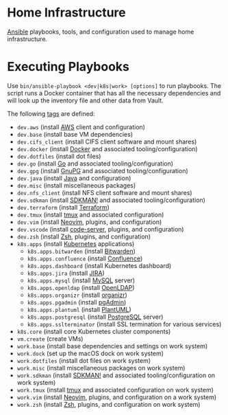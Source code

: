 # Home Infrastructure

[Ansible](https://www.ansible.com) playbooks, tools, and configuration used to manage home infrastructure.

# Executing Playbooks

Use `bin/ansible-playbook <dev|k8s|work> [options]` to run playbooks.  The script runs a Docker container that has all
the necessary dependencies and will look up the inventory file and other data from Vault.

The following [tags](https://docs.ansible.com/ansible/latest/user_guide/playbooks_tags.html) are defined:
  * `dev.aws` (install [AWS](https://aws.amazon.com/) client and configuration)
  * `dev.base` (install base VM dependencies)
  * `dev.cifs_client` (install CIFS client software and mount shares)
  * `dev.docker` (install [Docker](https://www.docker.com/) and associated tooling/configuration)
  * `dev.dotfiles` (install dot files)
  * `dev.go` (install [Go](https://golang.org/) and associated tooling/configuration)
  * `dev.gpg` (install [GnuPG](https://gnupg.org/) and associated tooling/configuration)
  * `dev.java` (install [Java](https://www.oracle.com/technetwork/java/index.html) and configuration)
  * `dev.misc` (install miscellaneous packages)
  * `dev.nfs_client` (install NFS client software and mount shares)
  * `dev.sdkman` (install [SDKMAN!](https://sdkman.io/) and associated tooling/configuration)
  * `dev.terraform` (install [Terraform](https://terraform.io/))
  * `dev.tmux` (install [tmux](https://github.com/tmux/tmux) and associated configuration)
  * `dev.vim` (install [Neovim](https://neovim.io/), plugins, and configuration)
  * `dev.vscode` (install [code-server](https://github.com/cdr/code-server), plugins, and configuration)
  * `dev.zsh` (install [Zsh](http://zsh.sourceforge.net/), plugins, and configuration)
  * `k8s.apps` (install [Kubernetes](https://kubernetes.io) applications)
    * `k8s.apps.bitwarden` (install [Bitwarden](https://bitwarden.com/))
    * `k8s.apps.confluence` (install [Confluence](https://www.atlassian.com/software/confluence))
    * `k8s.apps.dashboard` (install Kubernetes dashboard)
    * `k8s.apps.jira` (install [JIRA](https://www.atlassian.com/software/jira))
    * `k8s.apps.mysql` (install [MySQL](https://mysql.org/) server)
    * `k8s.apps.openldap` (install [OpenLDAP](https://www.openldap.org))
    * `k8s.apps.organizr` (install [organizr](https://organizr.app/))
    * `k8s.apps.pgadmin` (install [pgAdmin](https://www.pgadmin.org/))
    * `k8s.apps.plantuml` (install [PlantUML](https://plantuml.com))
    * `k8s.apps.postgresql` (install [PostgreSQL](https://www.postgresql.org/) server)
    * `k8s.apps.sslterminator` (install SSL termination for various services)
  * `k8s.core` (install core Kubernetes cluster components)
  * `vm.create` (create VMs)
  * `work.base` (install base dependencies and settings on work system)
  * `work.dock` (set up the macOS dock on work system)
  * `work.dotfiles` (install dot files on work system)
  * `work.misc` (install miscellaneous packages on work system)
  * `work.sdkman` (install [SDKMAN!](https://sdkman.io/) and associated tooling/configuration on work system)
  * `work.tmux` (install [tmux](https://github.com/tmux/tmux) and associated configuration on work system)
  * `work.vim` (install [Neovim](https://neovim.io/), plugins, and configuration on a work system)
  * `work.zsh` (install [Zsh](http://zsh.sourceforge.net/), plugins, and configuration on work system)
